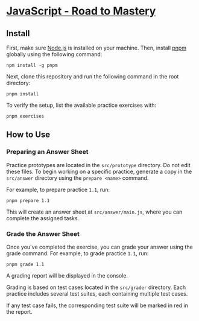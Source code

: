 # [JavaScript - Road to Mastery](https://github.com/TypingHare/js-road-to-mastery)

## Install

First, make sure [Node.js](https://nodejs.org/en) is installed on your machine. Then, install [pnpm](https://pnpm.io/installation) globally using the following command:

```shell
npm install -g pnpm
```

Next, clone this repository and run the following command in the root directory:

```shell
pnpm install
```

To verify the setup, list the available practice exercises with:

```shell
pnpm exercises
```

## How to Use

### Preparing an Answer Sheet

Practice prototypes are located in the `src/prototype` directory. Do not edit these files. To begin working on a specific practice, generate a copy in the `src/answer` directory using the `prepare <name>` command.

For example, to prepare practice `1.1`, run:

```shell
pnpm prepare 1.1
```

This will create an answer sheet at `src/answer/main.js`, where you can complete the assigned tasks.

### Grade the Answer Sheet

Once you've completed the exercise, you can grade your answer using the grade command. For example, to grade practice `1.1`, run:

```shell
pnpm grade 1.1
```

A grading report will be displayed in the console.

Grading is based on test cases located in the `src/grader` directory. Each practice includes several test suites, each containing multiple test cases.

If any test case fails, the corresponding test suite will be marked in red in the report.